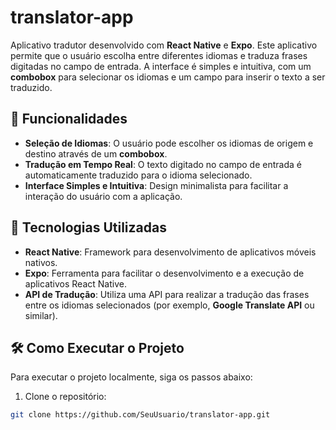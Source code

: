 # translator-app

Aplicativo tradutor desenvolvido com **React Native** e **Expo**. Este aplicativo permite que o usuário escolha entre diferentes idiomas e traduza frases digitadas no campo de entrada. A interface é simples e intuitiva, com um **combobox** para selecionar os idiomas e um campo para inserir o texto a ser traduzido.

## 🚀 Funcionalidades

- **Seleção de Idiomas**: O usuário pode escolher os idiomas de origem e destino através de um **combobox**.
- **Tradução em Tempo Real**: O texto digitado no campo de entrada é automaticamente traduzido para o idioma selecionado.
- **Interface Simples e Intuitiva**: Design minimalista para facilitar a interação do usuário com a aplicação.

## 🚀 Tecnologias Utilizadas

- **React Native**: Framework para desenvolvimento de aplicativos móveis nativos.
- **Expo**: Ferramenta para facilitar o desenvolvimento e a execução de aplicativos React Native.
- **API de Tradução**: Utiliza uma API para realizar a tradução das frases entre os idiomas selecionados (por exemplo, **Google Translate API** ou similar).

## 🛠️ Como Executar o Projeto

Para executar o projeto localmente, siga os passos abaixo:

1. Clone o repositório:

```bash
git clone https://github.com/SeuUsuario/translator-app.git
